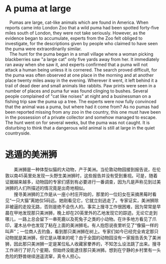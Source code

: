 # A puma at large
&emsp;Pumas are large, cat-like animals which are found in America. When reports came into London Zoo that a wild puma had been spotted forty-five miles south of London, they were not take seriously. However, as the evidence began to accumulate, experts from the Zoo felt obliged to investigate, for the descriptions given by people who claimed to have seen the puma were extraordinarily similar.  
&emsp;The hunt for the puma began in a small village where a woman picking blackberries saw "a large cat" only five yards away from her. It immediately ran away when she saw it, and experts confirmed that a puma will not attack a human being unless it is cornered. The search proved difficult, for the puma was often observed at one place in the morning and at another place twenty miles away in the evening. Wherever it went, it left behind it a trail of dead deer and small animals like rabbits. Paw prints were seen in a number of places and puma fur was found clinging to bushes. Several people complained of "cat like noises" at night and a businessman on a fishing trip saw the puma up a tree. The experts were now fully convinced that the animal was a puma, but where had it come from? As no pumas had been reported missing from any zoo in the country, this one must have been in the possession of a private collector and somehow managed to escape. The hunt went on for several weeks, but the puma was not caught. It is disturbing to think that a dangerous wild animal is still at large in the quiet countryside.
# 逃遁的美洲狮
&emsp;&emsp;美洲狮是一种体型似猫的大动物，产于美洲。当伦敦动物园接到报告说，在伦敦以南45英里处发现一头野生美洲狮时，这些报告并没有受到重视。可是，随着证据越来越多，动物园的专家们感到有必要进行一番调查，因为凡是声称见到过美洲狮的人们所描述的情况竟是出奇地相似。  
&emsp;&emsp;搜寻美洲狮的工作是从一座小村庄开始的，那里的一位妇女在采摘黑莓时看见“一只大猫”离她仅5码远。她刚看见它，它就立刻逃走了。专家证实，美洲狮除非被逼的走投无路，否则是绝不会伤人的。事实上搜寻工作很困难，因为常常是早晨在甲地发现那只美洲狮，晚上却在20英里外的乙地发现它的踪迹。无论它走到哪儿，一路上总会留下一串死鹿以及死兔子之类的小动物。在许多地方看见了爪印，灌木丛中也发现了粘在上面的美洲狮毛。有人抱怨说夜里听见了“像猫一样的叫声”；一位商人去钓鱼，看到那只美洲狮在树上。专家们如今已经完全肯定那只动物就是美洲狮，但它是从哪来的呢？由于全国的动物园没有一家报告丢失了美洲狮，因此那只美洲狮一定是某位私人收藏家豢养的，不知怎么设法跳了出来。搜寻工作进行了好几个星期，但始终没能逮住那只美洲狮。想到在宁静的乡村里有一头危险的野兽继续逍遥流窜，真令人担心。
